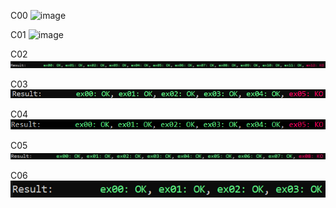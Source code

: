 C00 ![image](https://github.com/user-attachments/assets/f2a04b0c-d02c-4179-af76-486e69f29bf7)

C01 ![image](https://github.com/user-attachments/assets/d6fff7af-b1b0-4a5f-980f-aa9e6236f1d3)

C02 ![alt text](image.png)

C03 ![alt text](image-1.png)

C04 ![alt text](image-2.png)

C05 ![alt text](image-4.png)

C06 ![alt text](image-3.png)
